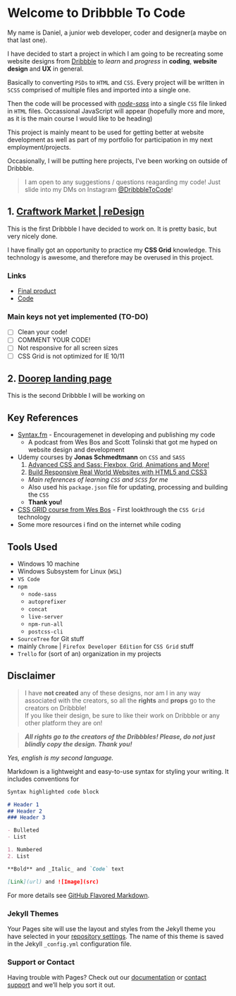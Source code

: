 <link rel="stylesheet" type="text/css" media="all" href="URL" />

# Welcome to Dribbble To Code

My name is Daniel, a junior web developer, coder and designer(a maybe on that last one).

I have decided to start a project in which I am going to be recreating some website designs from [Dribbble](https://dribbble.com) to _learn_ and _progress_ in **coding**, **website design** and **UX** in general. 

Basically to converting `PSDs` to `HTML` and `CSS`. Every project will be written in `SCSS` comprised of multiple files and imported into a single one. 

Then the code will be processed with _[node-sass](https://www.npmjs.com/package/node-sass)_ into a single `CSS` file linked in `HTML` files. Occassional JavaScript will appear (hopefully more and more, as it is the main course I would like to be heading)

This project is mainly meant to be used for getting better at website development as well as part of my portfolio for participation in my next employment/projects.

Occasionally, I will be putting here projects, I've been working on outside of Dribbble.

> I am open to any suggestions / questions reagarding my code! Just slide into my DMs on Instagram [@DribbbleToCode](https://instagram.com/DribbbleToCode)! 

## 1. [Craftwork Market | reDesign](https://dribbble.com/shots/6298606-Craftwork-Market-reDesign)

This is the first Dribbble I have decided to work on. It is pretty basic, but very nicely done.

I have finally got an opportunity to practice my **CSS Grid** knowledge. This technology is awesome, and therefore may be overused in this project.

### Links 

- [Final product](https://daniiik.github.io/DribbbleToCode/Craftwork%20Market%20reDesign/)
- [Code](https://github.com/Daniiik/DribbbleToCode/tree/master/Craftwork%20Market%20reDesign)

### Main keys not yet implemented (TO-DO)

- [ ] Clean your code!
- [ ] COMMENT YOUR CODE!
- [ ] Not responsive for all screen sizes
- [ ] CSS Grid is not optimized for IE 10/11

## 2. [Doorep landing page](https://dribbble.com/shots/3707539-Doorep-landing-page)

This is the second Dribbble I will be working on


## Key References

- [Syntax.fm](https://syntax.fm/) - Encouragemenet in developing and publishing my code
  - A podcast from Wes Bos and Scott Tolinski that got me hyped on website design and development
- Udemy courses by **Jonas Schmedtmann** on `CSS` and `SASS`
  1. [Advanced CSS and Sass: Flexbox, Grid, Animations and More!](https://www.udemy.com/advanced-css-and-sass/)
  2. [Build Responsive Real World Websites with HTML5 and CSS3](https://www.udemy.com/design-and-develop-a-killer-website-with-html5-and-css3/)
  - _Main references of learning `CSS` and `SCSS` for me_
  - Also used his `package.json` file for updating, processing and building the `CSS`
  - **Thank you!**
- [CSS GRID course from Wes Bos](https://cssgrid.io/) - First lookthrough the `CSS Grid` technology
- Some more resources i find on the internet while coding

## Tools Used

- Windows 10 machine
- Windows Subsystem for Linux (`WSL`)
- `VS Code` 
- `npm`
  - `node-sass`
  - `autoprefixer`
  - `concat`
  - `live-server`
  - `npm-run-all`
  - `postcss-cli`
- `SourceTree` for Git stuff
- mainly `Chrome` | `Firefox Developer Edition` for `CSS Grid` stuff
- `Trello` for (sort of an) organization in my projects

## Disclaimer

> I have **not created** any of these designs, nor am I in any way associated with the creators, so all the **rights** and **props** go to the creators on Dribbble!  
> If you like their design, be sure to like their work on Dribbble or any other platform they are on!

> _**All rights go to the creators of the Dribbbles! Please, do not just blindly copy the design. Thank you!**_



<!-- > "_Start publishing your code, because you're gonna think and edit it before publishing it_" -->

_Yes, english is my second language._

Markdown is a lightweight and easy-to-use syntax for styling your writing. It includes conventions for

```markdown
Syntax highlighted code block

# Header 1
## Header 2
### Header 3

- Bulleted
- List

1. Numbered
2. List

**Bold** and _Italic_ and `Code` text

[Link](url) and ![Image](src)
```

For more details see [GitHub Flavored Markdown](https://guides.github.com/features/mastering-markdown/).

### Jekyll Themes

Your Pages site will use the layout and styles from the Jekyll theme you have selected in your [repository settings](https://github.com/Daniiik/DribbbleToCode/settings). The name of this theme is saved in the Jekyll `_config.yml` configuration file.

### Support or Contact

Having trouble with Pages? Check out our [documentation](https://help.github.com/categories/github-pages-basics/) or [contact support](https://github.com/contact) and we’ll help you sort it out.

<!-- [Craftwork Market](https://dribbble.com/shots/6298606-Craftwork-Market-reDesign/attachments/1349002) -->
